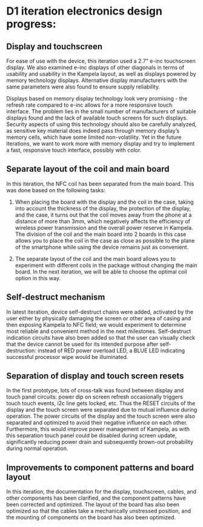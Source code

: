 # D1 iteration electronics design progress:

## Display and touchscreen

For ease of use with the device, this iteration used a 2.7" e-inc touchscreen display. We also examined e-inc displays of other diagonals in terms of usability and usability in the Kampela layout, as well as displays powered by memory technology displays. Alternative display manufacturers with the same parameters were also found to ensure supply reliability.

Displays based on memory display technology look very promising - the refresh rate compared to e-inc allows for a more responsive touch interface. The problem lies in the small number of manufacturers of suitable displays found and the lack of available touch screens for such displays. Security aspects of using this technology should also be carefully analyzed, as sensitive key material does indeed pass through memory display’s memory cells, which have some limited non-volatility. Yet in the future iterations, we want to work more with memory display and try to implement a fast, responsive touch interface, possibly with color.

## Separate layout of the coil and main board

In this iteration, the NFC coil has been separated from the main board. This was done based on the following tasks:

1. When placing the board with the display and the coil in the case, taking into account the thickness of the display, the protection of the display, and the case, it turns out that the coil moves away from the phone at a distance of more than 3mm, which negatively affects the efficiency of wireless power transmission and the overall power reserve in Kampela. The division of the coil and the main board into 2 boards in this case allows you to place the coil in the case as close as possible to the plane of the smartphone while using the device remains just as convenient.

2. The separate layout of the coil and the main board allows you to experiment with different coils in the package without changing the main board. In the next iteration, we will be able to choose the optimal coil option in this way.

## Self-destruct mechanism

In latest iteration, device self-destruct chains were added, activated by the user either by physically damaging the screen or other area of casing and then exposing Kampela to NFC field; we would experiment to determine most reliable and convenient method in the next milestones. Self-destruct indication circuits have also been added so that the user can visually check that the device cannot be used for its intended purpose after self-destruction: instead of RED power overload LED, a BLUE LED indicating successful processor wipe would be illuminated.

## Separation of display and touch screen resets

In the first prototype, lots of cross-talk was found between display and touch panel circuits: power dip on screen refresh occasionally triggers touch touch events, i2c line gets locked, etc. Thus the RESET circuits of the display and the touch screen were separated due to mutual influence during operation. The power circuits of the display and the touch screen were also separated and optimized to avoid their negative influence on each other. Furthermore, this would improve power management of Kampela, as with this separation touch panel could be disabled during screen update, significantly reducing power drain and subsequently brown-out probability during normal operation.

## Improvements to component patterns and board layout

In this iteration, the documentation for the display, touchscreen, cables, and other components has been clarified, and the component patterns have been corrected and optimized. The layout of the board has also been optimized so that the cables take a mechanically unstressed position, and the mounting of components on the board has also been optimized.